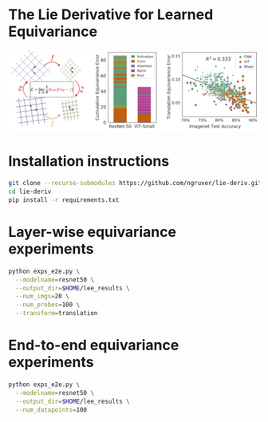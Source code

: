 # The Lie Derivative for Learned Equivariance
<p align="center">
  <img src="/assets/title_figure.png" width=900>
</p>

# Installation instructions

```bash
git clone --recurse-submodules https://github.com/ngruver/lie-deriv.git
cd lie-deriv
pip install -r requirements.txt
```

# Layer-wise equivariance experiments

```bash
python exps_e2e.py \
  --modelname=resnet50 \
  --output_dir=$HOME/lee_results \
  --num_imgs=20 \
  --num_probes=100 \
  --transform=translation 
```

# End-to-end equivariance experiments

```bash
python exps_e2e.py \
  --modelname=resnet50 \
  --output_dir=$HOME/lee_results \
  --num_datapoints=100 
```

